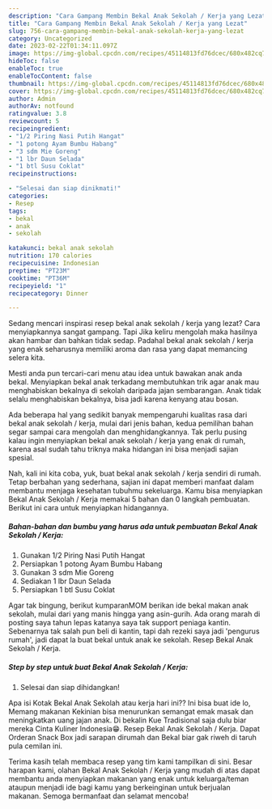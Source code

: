 ```yaml
---
description: "Cara Gampang Membin Bekal Anak Sekolah / Kerja yang Lezat"
title: "Cara Gampang Membin Bekal Anak Sekolah / Kerja yang Lezat"
slug: 756-cara-gampang-membin-bekal-anak-sekolah-kerja-yang-lezat
category: Uncategorized
date: 2023-02-22T01:34:11.097Z
image: https://img-global.cpcdn.com/recipes/45114813fd76dcec/680x482cq70/bekal-anak-sekolah-kerja-foto-resep-utama.jpg
hideToc: false
enableToc: true
enableTocContent: false
thumbnail: https://img-global.cpcdn.com/recipes/45114813fd76dcec/680x482cq70/bekal-anak-sekolah-kerja-foto-resep-utama.jpg
cover: https://img-global.cpcdn.com/recipes/45114813fd76dcec/680x482cq70/bekal-anak-sekolah-kerja-foto-resep-utama.jpg
author: Admin
authorAv: notfound
ratingvalue: 3.8
reviewcount: 5
recipeingredient:
- "1/2 Piring Nasi Putih Hangat"
- "1 potong Ayam Bumbu Habang"
- "3 sdm Mie Goreng"
- "1 lbr Daun Selada"
- "1 btl Susu Coklat"
recipeinstructions:

- "Selesai dan siap dinikmati!"
categories:
- Resep
tags:
- bekal
- anak
- sekolah

katakunci: bekal anak sekolah 
nutrition: 170 calories
recipecuisine: Indonesian
preptime: "PT23M"
cooktime: "PT36M"
recipeyield: "1"
recipecategory: Dinner

---
```



Sedang mencari inspirasi resep bekal anak sekolah / kerja yang lezat? Cara menyiapkannya sangat gampang. Tapi Jika keliru mengolah maka hasilnya akan hambar dan bahkan tidak sedap. Padahal bekal anak sekolah / kerja yang enak seharusnya memiliki aroma dan rasa yang dapat memancing selera kita.


Mesti anda pun tercari-cari menu atau idea untuk bawakan anak anda bekal. Menyiapkan bekal anak terkadang membutuhkan trik agar anak mau menghabiskan bekalnya di sekolah daripada jajan sembarangan. Anak tidak selalu menghabiskan bekalnya, bisa jadi karena kenyang atau bosan.

Ada beberapa hal yang sedikit banyak mempengaruhi kualitas rasa dari bekal anak sekolah / kerja, mulai dari jenis bahan, kedua pemilihan bahan segar sampai cara mengolah dan menghidangkannya. Tak perlu pusing kalau ingin menyiapkan bekal anak sekolah / kerja yang enak di rumah, karena asal sudah tahu triknya maka hidangan ini bisa menjadi sajian spesial.


Nah, kali ini kita coba, yuk, buat bekal anak sekolah / kerja sendiri di rumah. Tetap berbahan yang sederhana, sajian ini dapat memberi manfaat dalam membantu menjaga kesehatan tubuhmu sekeluarga. Kamu bisa menyiapkan Bekal Anak Sekolah / Kerja memakai 5 bahan dan 0 langkah pembuatan. Berikut ini cara untuk menyiapkan hidangannya.

<!--inarticleads1-->

##### Bahan-bahan dan bumbu yang harus ada untuk pembuatan Bekal Anak Sekolah / Kerja:

1. Gunakan 1/2 Piring Nasi Putih Hangat
1. Persiapkan 1 potong Ayam Bumbu Habang
1. Gunakan 3 sdm Mie Goreng
1. Sediakan 1 lbr Daun Selada
1. Persiapkan 1 btl Susu Coklat


Agar tak bingung, berikut kumparanMOM berikan ide bekal makan anak sekolah, mulai dari yang manis hingga yang asin-gurih. Ada orang marah di posting saya tahun lepas katanya saya tak support peniaga kantin. Sebenarnya tak salah pun beli di kantin, tapi dah rezeki saya jadi &#39;pengurus rumah&#39;, jadi dapat la buat bekal untuk anak ke sekolah. Resep Bekal Anak Sekolah / Kerja. 

<!--inarticleads2-->

##### Step by step untuk buat Bekal Anak Sekolah / Kerja:


1. Selesai dan siap dihidangkan!

Apa isi Kotak Bekal Anak Sekolah atau kerja hari ini?? Ini bisa buat ide lo, Memang makanan Kekinian bisa menurunkan semangat emak masak dan meningkatkan uang jajan anak. Di bekalin Kue Tradisional saja dulu biar mereka Cinta Kuliner Indonesia😁. Resep Bekal Anak Sekolah / Kerja. Dapat Orderan Snack Box jadi sarapan dirumah dan Bekal biar gak riweh di taruh pula cemilan ini. 

Terima kasih telah membaca resep yang tim kami tampilkan di sini. Besar harapan kami, olahan Bekal Anak Sekolah / Kerja yang mudah di atas dapat membantu anda menyiapkan makanan yang enak untuk keluarga/teman ataupun menjadi ide bagi kamu yang berkeinginan untuk berjualan makanan. Semoga bermanfaat dan selamat mencoba!
